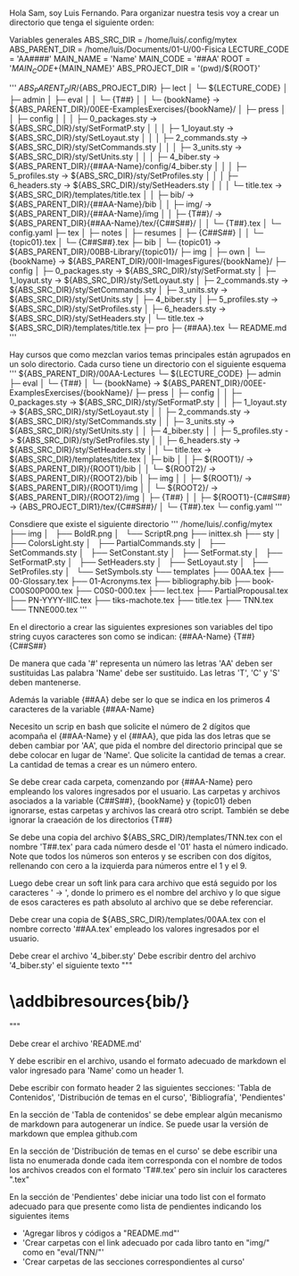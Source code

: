 Hola Sam, soy Luis Fernando. Para organizar nuestra tesis voy a crear un directorio que tenga el siguiente orden:

Variables generales
ABS_SRC_DIR = /home/luis/.config/mytex
ABS_PARENT_DIR = /home/luis/Documents/01-U/00-Fisica
LECTURE_CODE = 'AA####'
MAIN_NAME = 'Name'
MAIN_CODE = '##AA'
ROOT = '${MAIN_CODE}+${MAIN_NAME}'
ABS_PROJECT_DIR = '(pwd)/${ROOT}'

'''
${ABS_PARENT_DIR}/${ABS_PROJECT_DIR}
├─ lect
│  └─ ${LECTURE_CODE}
│     ├─ admin
│     ├─ eval
│     │  └─ {T##}
│     │     └─ {bookName} -> ${ABS_PARENT_DIR}/00EE-ExamplesExercises/{bookName}/
│     ├─ press
│     │  ├─ config
│     │  │  ├─ 0_packages.sty -> ${ABS_SRC_DIR}/sty/SetFormatP.sty
│     │  │  ├─ 1_loyaut.sty -> ${ABS_SRC_DIR}/sty/SetLoyaut.sty
│     │  │  ├─ 2_commands.sty -> ${ABS_SRC_DIR}/sty/SetCommands.sty
│     │  │  ├─ 3_units.sty -> ${ABS_SRC_DIR}/sty/SetUnits.sty
│     │  │  ├─ 4_biber.sty -> ${ABS_PARENT_DIR}/{##AA-Name}/config/4_biber.sty
│     │  │  ├─ 5_profiles.sty -> ${ABS_SRC_DIR}/sty/SetProfiles.sty
│     │  │  ├─ 6_headers.sty -> ${ABS_SRC_DIR}/sty/SetHeaders.sty
│     │  │  └─ title.tex -> ${ABS_SRC_DIR}/templates/title.tex
│     │  ├─ bib/ -> ${ABS_PARENT_DIR}/{##AA-Name}/bib
│     │  ├─ img/ -> ${ABS_PARENT_DIR}/{##AA-Name}/img
│     │  ├─ {T##}/ -> ${ABS_PARENT_DIR}{##AA-Name}/tex/{C##S##}/
│     │  └─ {T##}.tex
│     └─ config.yaml 
├─ tex
│  ├─ notes
│  ├─ resumes
│  ├─ {C##S##}
│  │  └─ {topic01}.tex
│  └─ {C##S##}.tex
├─ bib
│  └─ {topic01} -> ${ABS_PARENT_DIR}/00BB-Library/{topic01}/
├─ img
│  ├─ own
│  └─ {bookName} -> ${ABS_PARENT_DIR}/00II-ImagesFigures/{bookName}/
├─ config
│  ├─ 0_packages.sty -> ${ABS_SRC_DIR}/sty/SetFormat.sty
│  ├─ 1_loyaut.sty -> ${ABS_SRC_DIR}/sty/SetLoyaut.sty
│  ├─ 2_commands.sty -> ${ABS_SRC_DIR}/sty/SetCommands.sty
│  ├─ 3_units.sty -> ${ABS_SRC_DIR}/sty/SetUnits.sty
│  ├─ 4_biber.sty
│  ├─ 5_profiles.sty -> ${ABS_SRC_DIR}/sty/SetProfiles.sty
│  ├─ 6_headers.sty -> ${ABS_SRC_DIR}/sty/SetHeaders.sty
│  └─ title.tex -> ${ABS_SRC_DIR}/templates/title.tex
├─ pro
├─ {##AA}.tex
└─ README.md
'''

Hay cursos que como mezclan varios temas principales están agrupados en
un solo directorio. Cada curso tiene un directorio con el siguiente esquema
'''
${ABS_PARENT_DIR}/00AA-Lectures
└─ ${LECTURE_CODE}
   ├─ admin
   ├─ eval
   │  └─ {T##}
   │     └─ {bookName} -> ${ABS_PARENT_DIR}/00EE-ExamplesExercises/{bookName}/
   ├─ press
   │  ├─ config
   │  │  ├─ 0_packages.sty -> ${ABS_SRC_DIR}/sty/SetFormatP.sty
   │  │  ├─ 1_loyaut.sty -> ${ABS_SRC_DIR}/sty/SetLoyaut.sty
   │  │  ├─ 2_commands.sty -> ${ABS_SRC_DIR}/sty/SetCommands.sty
   │  │  ├─ 3_units.sty -> ${ABS_SRC_DIR}/sty/SetUnits.sty
   │  │  ├─ 4_biber.sty
   │  │  ├─ 5_profiles.sty -> ${ABS_SRC_DIR}/sty/SetProfiles.sty
   │  │  ├─ 6_headers.sty -> ${ABS_SRC_DIR}/sty/SetHeaders.sty
   │  │  └─ title.tex -> ${ABS_SRC_DIR}/templates/title.tex
   │  ├─ bib
   │  │  ├─ ${ROOT1}/ -> ${ABS_PARENT_DIR}/{ROOT1}/bib
   │  │  └─ ${ROOT2}/ -> ${ABS_PARENT_DIR}/{ROOT2}/bib
   │  ├─ img
   │  │  ├─ ${ROOT1}/ -> ${ABS_PARENT_DIR}/{ROOT1}/img
   │  │  └─ ${ROOT2}/ -> ${ABS_PARENT_DIR}/{ROOT2}/img
   │  ├─ {T##}
   │  │  ├─ ${ROOT1}-{C##S##} -> {ABS_PROJECT_DIR1}/tex/{C##S##}/
   │  └─ {T##}.tex
   └─ config.yaml 
'''

Consdiere que existe el siguiente directorio
'''
/home/luis/.config/mytex
├── img
│   ├── BoldR.png
│   └── ScriptR.png
├── inittex.sh
├── sty
│   ├── ColorsLight.sty
│   ├── PartialCommands.sty
│   ├── SetCommands.sty
│   ├── SetConstant.sty
│   ├── SetFormat.sty
│   ├── SetFormatP.sty
│   ├── SetHeaders.sty
│   ├── SetLoyaut.sty
│   ├── SetProfiles.sty
│   └── SetSymbols.sty
└── templates
    ├── 00AA.tex
    ├── 00-Glossary.tex
    ├── 01-Acronyms.tex
    ├── bibliography.bib
    ├── book-C00S00P000.tex
    ├── C0S0-000.tex
    ├── lect.tex
    ├── PartialPropousal.tex
    ├── PN-YYYY-IIIC.tex
    ├── tiks-machote.tex
    ├── title.tex
    ├── TNN.tex
    └── TNNE000.tex
'''

En el directorio a crear las siguientes expresiones son variables del tipo string cuyos caracteres son como se indican:
{##AA-Name}
{T##}
{C##S##}

De manera que cada '#' representa un número las letras 'AA' deben ser sustituidas
Las palabra 'Name' debe ser sustituido.
Las letras 'T', 'C' y 'S' deben mantenerse.

Además la variable {##AA} debe ser lo que se indica en los primeros 4 caracteres de la variable {##AA-Name}

Necesito un scrip en bash que solicite el número de 2 dígitos que acompaña el {##AA-Name} y el {##AA}, que pida las dos letras que se deben cambiar por 'AA', que pida el nombre del directorio principal que se debe colocar en lugar de 'Name'. Que solicite la cantidad de temas a crear. La cantidad de temas a crear es un número entero.

Se debe crear cada carpeta, comenzando por {##AA-Name} pero empleando los valores ingresados por el usuario.
Las carpetas y archivos asociados a la variable {C##S##}, {bookName} y {topic01} deben ignorarse, estas carpetas y archivos las creará otro script.
También se debe ignorar la craeación de los directorios {T##}

Se debe una copia del archivo ${ABS_SRC_DIR}/templates/TNN.tex con el nombre 'T##.tex' para cada número desde el '01' hasta el número indicado. Note que todos los números son enteros y se escriben con dos dígitos, rellenando con cero a la izquierda para números entre el 1 y el 9.

Luego debe crear un soft link para cara archivo que está seguido por los caracteres ' -> ', donde lo primero es el nombre del archivo y lo que sigue de esos caracteres es path absoluto al archivo que se debe referenciar.

Debe crear una copia de ${ABS_SRC_DIR}/templates/00AA.tex con el nombre correcto '##AA.tex' empleado los valores ingresados por el usuario.

Debe crear el archivo '4_biber.sty'
Debe escribir dentro del archivo '4_biber.sty' el siguiente texto
"""
# \addbibresources{bib/}
"""

Debe crear el archivo 'README.md'

Y debe escribir en el archivo, usando el formato adecuado de markdown el valor ingresado para 'Name' como un header 1.

Debe escribir con formato header 2 las siguientes secciones: 'Tabla de Contenidos', 'Distribución de temas en el curso', 'Bibliografía', 'Pendientes'

En la sección de 'Tabla de contenidos' se debe emplear algún mecanismo de markdown para autogenerar un índice. Se puede usar la versión de markdown que emplea github.com

En la sección de 'Distribución de temas en el curso' se debe escribir una lista no enumerada donde cada item corresponda con el nombre de todos los archivos creados con el formato 'T##.tex' pero sin incluir los caracteres ".tex"

En la sección de 'Pendientes' debe iniciar una todo list con el formato adecuado para que presente como lista de pendientes indicando los siguientes items
- 'Agregar libros y códigos a "README.md"'
- 'Crear carpetas con el link adecuado por cada libro tanto en "img/" como en "eval/TNN/"'
- 'Crear carpetas de las secciones correspondientes al curso'

